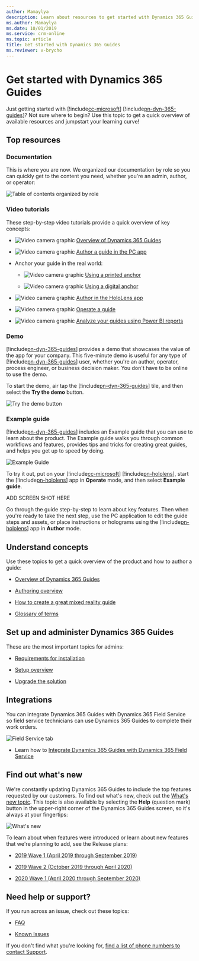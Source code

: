 ```yaml
---
author: Mamaylya
description: Learn about resources to get started with Dynamics 365 Guides
ms.author: Mamaylya
ms.date: 10/01/2019
ms.service: crm-online
ms.topic: article
title: Get started with Dynamics 365 Guides
ms.reviewer: v-brycho
---
```


# Get started with Dynamics 365 Guides

Just getting started with [!include[cc-microsoft](../includes/cc-microsoft.md)] [!include[pn-dyn-365-guides](../includes/pn-dyn-365-guides.md)]? Not sure where to begin? Use this topic to get a quick overview of available resources and jumpstart your learning curve!

## Top resources

### Documentation

This is where you are now. We organized our documentation by role so you can quickly get to the content you need, whether you're an admin, author, or operator:

![Table of contents organized by role](media/organized-by-role.PNG "Table of contents organized by role")

### Video tutorials

These step-by-step video tutorials provide a quick overview of key concepts: 
 
  - ![Video camera graphic](media/video-camera.PNG "Video camera graphic") [Overview of Dynamics 365 Guides](https://www.youtube.com/watch?v=dk-TbWtMb-4&feature=youtu.be)
  
  - ![Video camera graphic](media/video-camera.PNG "Video camera graphic") [Author a guide in the PC app](https://www.youtube.com/watch?v=PiN31iAiRrQ&feature=youtu.be)
  
  - Anchor your guide in the real world:
  
    - ![Video camera graphic](media/video-camera.PNG "Video camera graphic") [Using a printed anchor](https://www.youtube.com/watch?v=m_I-viB3np8&feature=youtu.be)
   
    - ![Video camera graphic](media/video-camera.PNG "Video camera graphic") [Using a digital anchor](https://www.youtube.com/watch?v=LNQ3W-p7_sU&feature=youtu.be)
   
  - ![Video camera graphic](media/video-camera.PNG "Video camera graphic") [Author in the HoloLens app](https://www.youtube.com/watch?v=HXG8zWOYqlk&feature=youtu.be)
  
  - ![Video camera graphic](media/video-camera.PNG "Video camera graphic") [Operate a guide](https://www.youtube.com/watch?v=XIRyvg38qlM&feature=youtu.be)
  
  - ![Video camera graphic](media/video-camera.PNG "Video camera graphic") [Analyze your guides using Power BI reports](https://www.youtube.com/watch?v=rkriIa4go1Q&feature=youtu.be)

### Demo

[!include[pn-dyn-365-guides](../includes/pn-dyn-365-guides.md)] provides a demo that showcases the value of the app for your company. This five-minute demo is useful for any type of [!include[pn-dyn-365-guides](../includes/pn-dyn-365-guides.md)] user, whether you're an author, operator, process engineer, or business decision maker. You don't have to be online to use the demo. 

To start the demo, air tap the [!include[pn-dyn-365-guides](../includes/pn-dyn-365-guides.md)] tile, and then select the **Try the demo** button.

![Try the demo button](media/try-demo-2.PNG "Try the demo button")   
   
### Example guide

[!include[pn-dyn-365-guides](../includes/pn-dyn-365-guides.md)] includes an Example guide that you can use to learn about the product. The Example guide walks you through common workflows and features, provides tips and tricks for creating great guides, and helps you get up to speed by doing.
    
![Example Guide](media/example-guide-3.PNG "Example Guide")

To try it out, put on your [!include[cc-microsoft](../includes/cc-microsoft.md)] [!include[pn-hololens](../includes/pn-hololens.md)], start the [!include[pn-hololens](../includes/pn-hololens.md)] app in **Operate** mode, and then select **Example guide**. 

ADD SCREEN SHOT HERE

Go through the guide step-by-step to learn about key features. Then when you're ready to take the next step, use the PC application to edit the guide steps and assets, or place instructions or holograms using the [!include[pn-hololens](../includes/pn-hololens.md)] app in **Author** mode. 

## Understand concepts

Use these topics to get a quick overview of the product and how to author a guide:

- [Overview of Dynamics 365 Guides](index.md)

- [Authoring overview](authoring-overview.md)

- [How to create a great mixed reality guide](great-guide.md)

- [Glossary of terms](glossary.md)

## Set up and administer Dynamics 365 Guides

These are the most important topics for admins:

- [Requirements for installation](requirements.md)

- [Setup overview](setup.md)

- [Upgrade the solution](upgrade.md)

## Integrations

You can integrate Dynamics 365 Guides with Dynamics 365 Field Service so field service technicians can use Dynamics 365 Guides to complete their work orders.

![Field Service tab](media/field-service-2.PNG "Field Service tab")

- Learn how to [Integrate Dynamics 365 Guides with Dynamics 365 Field Service](field-service.md)

## Find out what's new

We're constantly updating Dynamics 365 Guides to include the top features requested by our customers. To find out what's new, check out the [What's new topic](new.md). This topic is also available by selecting the **Help** (question mark) button in the upper-right corner of the Dynamics 365 Guides screen, so it's always at your fingertips:

![What's new](media/what-new.PNG "Whats new")

To learn about when features were introduced or learn about new features that we're planning to add, see the Release plans:

- [2019 Wave 1 (April 2019 through September 2019)](https://docs.microsoft.com/business-applications-release-notes/April19/index)

- [2019 Wave 2 (October 2019 through April 2020)](https://docs.microsoft.com/en-us/dynamics365-release-plan/2019wave2/index)
  
- [2020 Wave 1 (April 2020 through September 2020)]()

## Need help or support?

If you run across an issue, check out these topics:

- [FAQ](faq.md)

- [Known Issues](known-issues.md) 

If you don't find what you're looking for, [find a list of phone numbers to contact Support](help.md).


